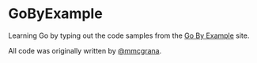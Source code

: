 # GoByExample

Learning Go by typing out the code samples from the [Go By Example](https://gobyexample.com) site.

All code was originally written by [@mmcgrana](https://twitter.com/mmcgrana).